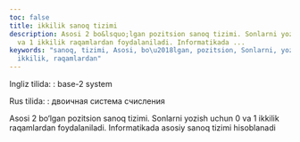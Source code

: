 ```yaml
---
toc: false
title: ikkilik sanoq tizimi
description: Asosi 2 bo&lsquo;lgan pozitsion sanoq tizimi. Sonlarni yozish uchun 0
  va 1 ikkilik raqamlardan foydalaniladi. Informatikada ...
keywords: "sanoq, tizimi, Asosi, bo\u2018lgan, pozitsion, Sonlarni, yozish, uchun,
  ikkilik, raqamlardan"
---
```


Ingliz tilida:
:   base-2 system

Rus tilida:
:   двоичная система счисления

Asosi 2 bo‘lgan pozitsion sanoq tizimi. Sonlarni yozish uchun 0 va 1 ikkilik raqamlardan foydalaniladi. Informatikada asosiy sanoq tizimi hisoblanadi